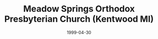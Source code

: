 ---
date: &id001 1999-04-30
end_date: null
location:
  address: 3300 36th Street, SE
  city: Kentwood
  state: MI
minister:
- end: 1999-01-01
  name: Gerald Neumair
  start: 1991-01-01
  type: Evangelist
- end: null
  name: Gerald Neumair
  start: 1999-01-01
  type: Pastor
- end: 2008-01-01
  name: Rodney Thole
  start: 2004-01-01
  type: Associate Pastor
ministers:
- Gerald Neumair
- Gerald Neumair
- Rodney Thole
name: Meadow Springs Orthodox Presbyterian Church
names:
- end: null
  name: Meadow Springs Orthodox Presbyterian Church
  start: 1999-04-30
origination_date: *id001
raw_data: "MI\nKentwood\nMeadow Springs Orthodox Presbyterian Church  (April 30, 1999\u2013\
  \ )\n3300 36th Street, SE\nEvangelist: Gerald Neumair, 1991\u201399\nPastor: Gerald\
  \ Neumair, 1999\u2013\nAssoc. Pastor: Rodney Thole, 2004 \u20138"
received_from: null
states:
- MI
status:
  active: true
  end_date: null
  reason: null
  received_from: null
  withdrawal_to: null
title: Meadow Springs Orthodox Presbyterian Church (Kentwood MI)
year_established:
- 1999

---